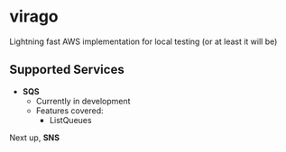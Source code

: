# virago
Lightning fast AWS implementation for local testing (or at least it will be)

## Supported Services

* **SQS**
  * Currently in development
  * Features covered:
    * ListQueues

Next up, **SNS**